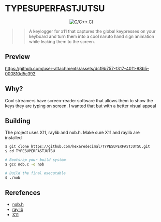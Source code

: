 # TYPESUPERFASTJUTSU
<div align="center">
  
  [![C/C++ CI](https://github.com/hexaredecimal/TYPESUPERFASTJUTSU/actions/workflows/c-cpp.yml/badge.svg)](https://github.com/hexaredecimal/TYPESUPERFASTJUTSU/actions/workflows/c-cpp.yml)

</div>

>> A keylogger for x11 that captures the global keypresses on your keyboard and turn them into a cool
>> naruto hand sign animation while leaking them to the screen.

## Preview

https://github.com/user-attachments/assets/dcf9b757-1317-40f1-88b5-000810d5c392



## Why?
Cool streamers have screen-reader software that allows them to show the keys they are typing on screen. 
I wanted that but with a better visual appeal

## Building
The project uses X11, raylib and nob.h. Make sure X11 and raylib are installed

```bash
$ git clone https://github.com/hexaredecimal/TYPESUPERFASTJUTSU.git
$ cd TYPESUPERFASTJUTSU

# Bootsrap your build system
$ gcc nob.c -o nob

# Build the final executable
$ ./nob
```

## Rerefences
- [nob.h](https://github.com/tsoding/nob.h)
- [raylib](https://https://raylib.com/)
- [X11](https://www.x.org/releases/X11R7.7/doc/index.html)


